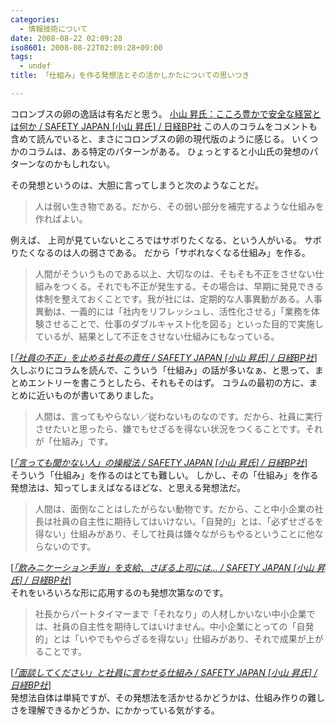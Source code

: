```yaml
---
categories:
  - 情報技術について
date: 2008-08-22 02:09:28
iso8601: 2008-08-22T02:09:28+09:00
tags:
  - undef
title: 「仕組み」を作る発想法とその活かしかたについての思いつき

---
```


コロンブスの卵の逸話は有名だと思う。
<a href="http://www.nikkeibp.co.jp/sj/2/column/aa/">小山 昇氏：こころ豊かで安全な経営とは何か / SAFETY JAPAN [小山 昇氏] / 日経BP社</a>
この人のコラムをコメントも含めて読んでいると、まさにコロンブスの卵の現代版のように感じる。
いくつかのコラムは、ある特定のパターンがある。
ひょっとすると小山氏の発想のパターンなのかもしれない。


その発想というのは、大胆に言ってしまうと次のようなことだ。
<blockquote>人は弱い生き物である。だから、その弱い部分を補完するような仕組みを作ればよい。</blockquote>
例えば、
上司が見ていないところではサボりたくなる、という人がいる。
サボりたくなるのは人の弱さである。
だから「サボれなくなる仕組み」を作る。
<blockquote cite="http://www.nikkeibp.co.jp/sj/2/column/aa/118/" title="「社員の不正」を止める社長の責任 / SAFETY JAPAN [小山 昇氏] / 日経BP社" class="blockquote"><p>人間がそういうものである以上、大切なのは、そもそも不正をさせない仕組みをつくる。それでも不正が発生する。その場合は、早期に発見できる体制を整えておくことです。我が社には、定期的な人事異動がある。人事異動は、一義的には「社内をリフレッシュし、活性化させる」「業務を体験させることで、仕事のダブルキャスト化を図る」といった目的で実施しているが、結果として不正をさせない仕組みにもなっている。</p></blockquote><div class="cite">[<cite><a href="http://www.nikkeibp.co.jp/sj/2/column/aa/118/">「社員の不正」を止める社長の責任 / SAFETY JAPAN [小山 昇氏] / 日経BP社</a></cite>]</div>
久しぶりにコラムを読んで、こういう「仕組み」の話が多いなぁ、と思って、まとめエントリーを書こうとしたら、それもそのはず。
コラムの最初の方に、まとめに近いものが書いてありました。
<blockquote cite="http://www.nikkeibp.co.jp/sj/2/column/aa/05/index1.html" title="「言っても聞かない人」の操縦法 / SAFETY JAPAN [小山 昇氏] / 日経BP社" class="blockquote"><p>人間は、言ってもやらない／従わないものなのです。だから、社員に実行させたいと思ったら、嫌でもせざるを得ない状況をつくることです。それが「仕組み」です。 </p></blockquote><div class="cite">[<cite><a href="http://www.nikkeibp.co.jp/sj/2/column/aa/05/index1.html">「言っても聞かない人」の操縦法 / SAFETY JAPAN [小山 昇氏] / 日経BP社</a></cite>]</div>
そういう「仕組み」を作るのはとても難しい。
しかし、その「仕組み」を作る発想法は、知ってしまえばなるほどな、と思える発想法だ。
<blockquote cite="http://www.nikkeibp.co.jp/sj/2/column/aa/61/index2.html" title="「飲みニケーション手当」を支給、さぼる上司には&#133; / SAFETY JAPAN [小山 昇氏] / 日経BP社" class="blockquote"><p>人間は、面倒なことはしたがらない動物です。だから、こと中小企業の社長は社員の自主性に期待してはいけない。「自発的」とは、「必ずせざるを得ない」仕組みがあり、そして社員は嫌々ながらもやるということに他ならないのです。 </p></blockquote><div class="cite">[<cite><a href="http://www.nikkeibp.co.jp/sj/2/column/aa/61/index2.html">「飲みニケーション手当」を支給、さぼる上司には&#133; / SAFETY JAPAN [小山 昇氏] / 日経BP社</a></cite>]</div>
それをいろいろな形に応用するのも発想次第なのです。
<blockquote cite="http://www.nikkeibp.co.jp/sj/2/column/aa/64/index2.html" title="「面談してください」と社員に言わせる仕組み / SAFETY JAPAN [小山 昇氏] / 日経BP社" class="blockquote"><p>社長からパートタイマーまで「それなり」の人材しかいない中小企業では、社員の自主性を期待してはいけません。中小企業にとっての「自発的」とは「いやでもやらざるを得ない」仕組みがあり、それで成果が上がることです。 </p></blockquote><div class="cite">[<cite><a href="http://www.nikkeibp.co.jp/sj/2/column/aa/64/index2.html">「面談してください」と社員に言わせる仕組み / SAFETY JAPAN [小山 昇氏] / 日経BP社</a></cite>]</div>
発想法自体は単純ですが、その発想法を活かせるかどうかは、仕組み作りの難しさを理解できるかどうか、にかかっている気がする。
    	